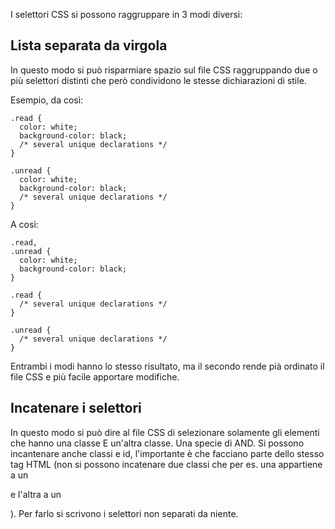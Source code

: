 I selettori CSS si possono raggruppare in 3 modi diversi:
## Lista separata da virgola
In questo modo si può risparmiare spazio sul file CSS raggruppando due o più selettori distinti che però condividono le stesse dichiarazioni di stile.

Esempio, da così:
```
.read {
  color: white;
  background-color: black;
  /* several unique declarations */
}

.unread {
  color: white;
  background-color: black;
  /* several unique declarations */
}
```

A così:
```
.read,
.unread {
  color: white;
  background-color: black;
}

.read {
  /* several unique declarations */
}

.unread {
  /* several unique declarations */
}
```

Entrambi i modi hanno lo stesso risultato, ma il secondo rende pià ordinato il file CSS e più facile apportare modifiche.

## Incatenare i selettori
In questo modo si può dire al file CSS di selezionare solamente gli elementi che hanno una classe E un'altra classe. Una specie di AND. Si possono incantenare anche classi e id, l'importante è che facciano parte dello stesso tag HTML (non si possono incatenare due classi che per es. una appartiene a un <div> e l'altra a un <p>). Per farlo si scrivono i selettori non separati da niente.

## 